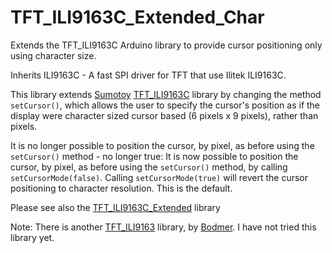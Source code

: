 # TFT_ILI9163C_Extended_Char
Extends the TFT_ILI9163C Arduino library to provide cursor positioning only using character size.

Inherits	ILI9163C - A fast SPI driver for TFT that use Ilitek ILI9163C.

This library extends [Sumotoy](https://github.com/sumotoy) [TFT_ILI9163C](https://github.com/sumotoy/TFT_ILI9163C) library by changing the method `setCursor()`, which allows the user to specify the cursor's position as if the display were character sized cursor based (6 pixels x 9 pixels), rather than pixels. 

It is no longer possible to position the cursor, by pixel, as before using the `setCursor()` method - no longer true:
It is now possible to position the cursor, by pixel, as before using the `setCursor()` method, by calling `setCursorMode(false)`.
Calling `setCursorMode(true)` will revert the cursor positioning to character resolution. This is the default.

Please see also the [TFT_ILI9163C_Extended](https://github.com/greenonline/TFT_ILI9163C_Extended) library

Note: There is another [TFT_ILI9163](https://github.com/Bodmer/TFT_ILI9163) library, by [Bodmer](https://github.com/Bodmer). I have not tried this library yet.
